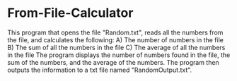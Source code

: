 # From-File-Calculator
This program that opens the file "Random.txt",  reads all the numbers from the file, and calculates the following:  A)  The number of numbers in the file  B)  The sum of all the numbers in the file C)  The average of all the numbers in the file  The program displays the number of numbers found in the file, the sum of the  numbers, and the average of the numbers. The program then outputs the information to  a txt file named "RandomOutput.txt".
